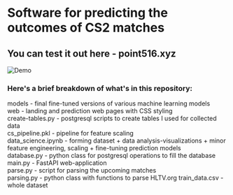 # Software for predicting the outcomes of CS2 matches 

## You can test it out here - point516.xyz  
![Demo](https://media.giphy.com/media/v1.Y2lkPTc5MGI3NjExMTNtaXNmbDg0OWpscW5sNmdudmVlaTJ5N3BxOGZ2dzF5c2p0eWZpeiZlcD12MV9pbnRlcm5hbF9naWZfYnlfaWQmY3Q9Zw/23mIZ6vR4V6hjlUS8Y/source.gif)

### Here's a brief breakdown of what's in this repository:
models - final fine-tuned versions of various machine learning models  
web - landing and prediction web pages with CSS styling  
create-tables.py - postgresql scripts to create tables I used for collected data  
cs_pipeline.pkl - pipeline for feature scaling  
data_science.ipynb - forming dataset + data analysis-visualizations + minor feature engineering, scaling + fine-tuning prediction models  
database.py - python class for postgresql operations to fill the database  
main.py - FastAPI web-application  
parse.py - script for parsing the upcoming matches  
parsing.py - python class with functions to parse HLTV.org
train_data.csv - whole dataset
